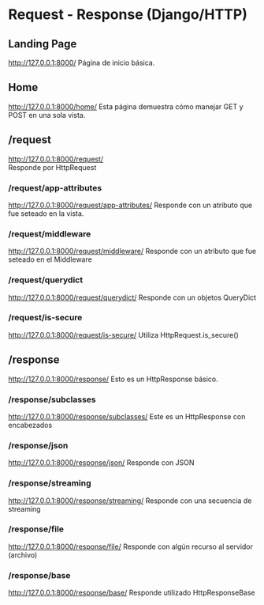 # Request - Response (Django/HTTP)

## Landing Page

http://127.0.0.1:8000/
Página de inicio básica.

## Home

http://127.0.0.1:8000/home/ 
Esta página demuestra cómo manejar GET y POST en una sola vista.

## /request

http://127.0.0.1:8000/request/  
Responde por HttpRequest

### /request/app-attributes

http://127.0.0.1:8000/request/app-attributes/ 
Responde con un atributo que fue seteado en la vista.

### /request/middleware

http://127.0.0.1:8000/request/middleware/ 
Responde con un atributo que fue seteado en el Middleware

### /request/querydict

http://127.0.0.1:8000/request/querydict/ 
Responde con un objetos QueryDict

### /request/is-secure
http://127.0.0.1:8000/request/is-secure/ 
Utiliza HttpRequest.is_secure()

## /response

http://127.0.0.1:8000/response/ 
Esto es un HttpResponse básico.

### /response/subclasses

http://127.0.0.1:8000/response/subclasses/ 
Este es un HttpResponse con encabezados

### /response/json

http://127.0.0.1:8000/response/json/ 
Responde con JSON

### /response/streaming

http://127.0.0.1:8000/response/streaming/ 
Responde con una secuencia de streaming

### /response/file

http://127.0.0.1:8000/response/file/ 
Responde con algún recurso al servidor (archivo)

### /response/base

http://127.0.0.1:8000/response/base/ 
Responde utilizado HttpResponseBase